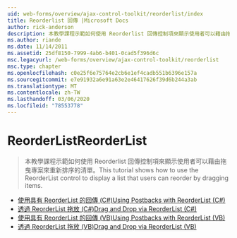 ```yaml
---
uid: web-forms/overview/ajax-control-toolkit/reorderlist/index
title: Reorderlist 回傳 |Microsoft Docs
author: rick-anderson
description: 本教學課程示範如何使用 Reorderlist 回傳控制項來顯示使用者可以藉由拖曳專案來重新排序的清單。
ms.author: riande
ms.date: 11/14/2011
ms.assetid: 25df8150-7999-4ab6-b401-0cad5f396d6c
msc.legacyurl: /web-forms/overview/ajax-control-toolkit/reorderlist
msc.type: chapter
ms.openlocfilehash: c0e25f6e75764e2cb6e1ef4cadb551b6396e157a
ms.sourcegitcommit: e7e91932a6e91a63e2e46417626f39d6b244a3ab
ms.translationtype: MT
ms.contentlocale: zh-TW
ms.lasthandoff: 03/06/2020
ms.locfileid: "78553778"
---
```

# <a name="reorderlist"></a><span data-ttu-id="c00bc-103">ReorderList</span><span class="sxs-lookup"><span data-stu-id="c00bc-103">ReorderList</span></span>

> <span data-ttu-id="c00bc-104">本教學課程示範如何使用 Reorderlist 回傳控制項來顯示使用者可以藉由拖曳專案來重新排序的清單。</span><span class="sxs-lookup"><span data-stu-id="c00bc-104">This tutorial shows how to use the ReorderList control to display a list that users can reorder by dragging items.</span></span>

- [<span data-ttu-id="c00bc-105">使用具有 ReorderList 的回傳 (C#)</span><span class="sxs-lookup"><span data-stu-id="c00bc-105">Using Postbacks with ReorderList (C#)</span></span>](using-postbacks-with-reorderlist-cs.md)
- [<span data-ttu-id="c00bc-106">透過 ReorderList 拖放 (C#)</span><span class="sxs-lookup"><span data-stu-id="c00bc-106">Drag and Drop via ReorderList (C#)</span></span>](drag-and-drop-via-reorderlist-cs.md)
- [<span data-ttu-id="c00bc-107">使用具有 ReorderList 的回傳 (VB)</span><span class="sxs-lookup"><span data-stu-id="c00bc-107">Using Postbacks with ReorderList (VB)</span></span>](using-postbacks-with-reorderlist-vb.md)
- [<span data-ttu-id="c00bc-108">透過 ReorderList 拖放 (VB)</span><span class="sxs-lookup"><span data-stu-id="c00bc-108">Drag and Drop via ReorderList (VB)</span></span>](drag-and-drop-via-reorderlist-vb.md)
